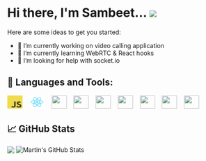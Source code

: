 # Hi there, I'm Sambeet... <img src="https://raw.githubusercontent.com/MartinHeinz/MartinHeinz/master/wave.gif" width="30px">

Here are some ideas to get you started:

-   🔭 I’m currently working on video calling application
-   🌱 I’m currently learning WebRTC & React hooks
-   🤔 I’m looking for help with socket.io

## 🔧 Languages and Tools:

<img width="35" height="30" src="https://raw.githubusercontent.com/github/explore/80688e429a7d4ef2fca1e82350fe8e3517d3494d/topics/javascript/javascript.png" > &nbsp;&nbsp;
<img width="35" height="30" src="https://raw.githubusercontent.com/github/explore/80688e429a7d4ef2fca1e82350fe8e3517d3494d/topics/react/react.png" >
&nbsp;&nbsp;
<img width="35" height="30" src="https://upload.wikimedia.org/wikipedia/commons/thumb/d/d9/Node.js_logo.svg/1280px-Node.js_logo.svg.png" >
&nbsp;&nbsp;
<img width="35" height="30" src="https://toppng.com/uploads/preview/9kib-354x415-unnamed-mongodb-logo-sv-11562860723mgempnmrq3.png" >
&nbsp;&nbsp;
<img width="35" height="30" src="https://mpng.subpng.com/20180802/tpl/kisspng-logo-html5-brand-clip-art-%E6%9D%89-%E5%B1%B1-%E8%89%AF-%E9%9B%84-5b62be01b565d5.334247781533197825743.jpg" >
&nbsp;&nbsp;
<img width="35" height="30" src="https://e1.pngegg.com/pngimages/326/868/png-clipart-css3-badge-blue-and-white-css-icon-thumbnail.png" >
&nbsp;&nbsp;
<img width="35" height="30" src="https://i.pinimg.com/originals/41/95/cf/4195cf989fac0128a89669f40a1e3496.png" >
&nbsp;&nbsp;
<img width="35" height="30" src="https://cdn-media-1.freecodecamp.org/images/1*FDNeKIUeUnf0XdqHmi7nsw.png" >
&nbsp;&nbsp;
<img width="35" height="30" src="https://user-images.githubusercontent.com/674621/71187801-14e60a80-2280-11ea-94c9-e56576f76baf.png" >

## &#x1f4c8; GitHub Stats
<img align="center" src="https://github-readme-stats.vercel.app/api/top-langs/?username=sambeetpanda507&title_color=ffffff&text_color=c9cacc&icon_color=2bbc8a&bg_color=1d1f21" />

<img align="center" src="https://github-readme-stats.vercel.app/api?username=sambeetpanda507&show_icons=true&line_height=27&count_private=true&title_color=ffffff&text_color=c9cacc&icon_color=2bbc8a&bg_color=1d1f21" alt="Martin's GitHub Stats" />










